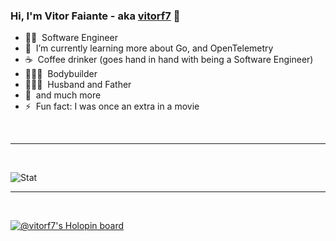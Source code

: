 ### Hi, I'm Vitor Faiante - aka [vitorf7](https://github.com/vitorf7) 👋 

- 👨‍💻 &nbsp;Software Engineer
- 🌱 &nbsp;I’m currently learning more about Go, and OpenTelemetry
- ☕️ &nbsp;Coffee drinker (goes hand in hand with being a Software Engineer)
- 🏋🏻‍♂️ &nbsp;Bodybuilder
- 👨‍👩‍👧 &nbsp;Husband and Father
- 💬 &nbsp;and much more
- ⚡ &nbsp;Fun fact: I was once an extra in a movie

<br />

---

<br />

![Stat](https://github-readme-stats.vercel.app/api?username=vitorf7&show_icons=true&theme=ayu-mirage&count_private=true)

<!-- ---

<br />

[![Top Langs](https://github-readme-stats.vercel.app/api/top-langs/?username=vitorf7&langs_count=8&theme=ayu-mirage&layout=compact&count_private=true)](https://github.com/anuraghazra/github-readme-stats) -->

<!-- ---

<br />

[![Vitorf7's wakatime stats](https://github-readme-stats.vercel.app/api/wakatime?username=vitorf7&theme=ayu-mirage&show_icons=true&layout=compact&count_private=true)](https://github.com/anuraghazra/github-readme-stats) -->

---

<br />

[![@vitorf7's Holopin board](https://holopin.me/vitorf7)](https://holopin.io/@vitorf7)
